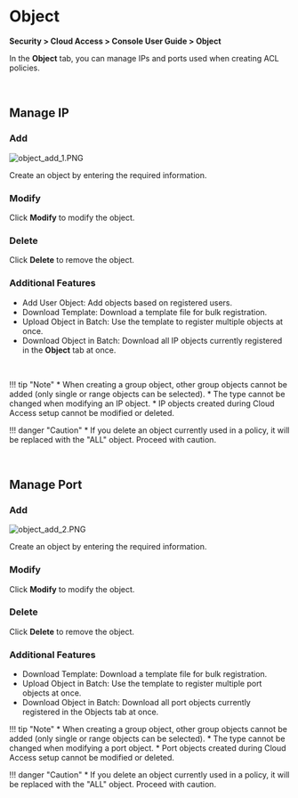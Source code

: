 # Object

**Security > Cloud Access > Console User Guide > Object**

In the **Object** tab, you can manage IPs and ports used when creating ACL policies.

<br>

## Manage IP

### Add

![object_add_1.PNG](https://kr1-api-object-storage.nhncloudservice.com/v1/AUTH_2acdfabf4efe4efc8a04c00b348110c9/cdn_origin/prod_cloud_access/2025.06.24/object_add_1.png)

Create an object by entering the required information.

### Modify

Click **Modify** to modify the object.

### Delete

Click **Delete** to remove the object.

### Additional Features

* Add User Object: Add objects based on registered users.
* Download Template: Download a template file for bulk registration.
* Upload Object in Batch: Use the template to register multiple objects at once.
* Download Object in Batch: Download all IP objects currently registered in the **Object** tab at once.

<br>

!!! tip "Note"
    * When creating a group object, other group objects cannot be added (only single or range objects can be selected).
    * The type cannot be changed when modifying an IP object.
    * IP objects created during Cloud Access setup cannot be modified or deleted.

!!! danger "Caution"
    * If you delete an object currently used in a policy, it will be replaced with the "ALL" object. Proceed with caution.

<br>

## Manage Port

### Add

![object_add_2.PNG](https://kr1-api-object-storage.nhncloudservice.com/v1/AUTH_2acdfabf4efe4efc8a04c00b348110c9/cdn_origin/prod_cloud_access/2025.06.24/object_add_2.png)

Create an object by entering the required information.

### Modify

Click **Modify** to modify the object.

### Delete

Click **Delete** to remove the object.

### Additional Features

* Download Template: Download a template file for bulk registration.
* Upload Object in Batch: Use the template to register multiple port objects at once.
* Download Object in Batch: Download all port objects currently registered in the Objects tab at once.

!!! tip "Note"
    * When creating a group object, other group objects cannot be added (only single or range objects can be selected).
    * The type cannot be changed when modifying a port object.
    * Port objects created during Cloud Access setup cannot be modified or deleted.

!!! danger "Caution"
    * If you delete an object currently used in a policy, it will be replaced with the "ALL" object. Proceed with caution.